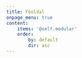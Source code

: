 ```yaml
---
title: Főoldal
onpage_menu: true
content:
    items: '@self.modular'
    order:
        by: default
        dir: asc
---
```

